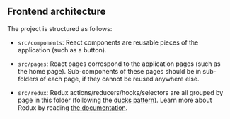 ## Frontend architecture

The project is structured as follows:

- `src/components`: React components are reusable pieces of the application (such as a button).

- `src/pages`: React pages correspond to the application pages (such as the home page). Sub-components of these pages should be in sub-folders of each page, if they cannot be reused anywhere else.

- `src/redux`: Redux actions/reducers/hooks/selectors are all grouped by page in this folder (following the [ducks pattern](https://medium.freecodecamp.org/scaling-your-redux-app-with-ducks-6115955638be)). Learn more about Redux by reading [the documentation](https://redux.js.org/basics).
